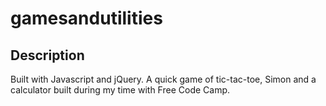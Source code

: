 # gamesandutilities

## Description

Built with Javascript and jQuery. A quick game of tic-tac-toe, Simon and a calculator built during my time with Free Code Camp. 

